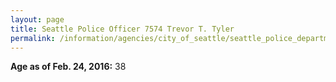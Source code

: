 ```yaml
---
layout: page
title: Seattle Police Officer 7574 Trevor T. Tyler
permalink: /information/agencies/city_of_seattle/seattle_police_department/copbook/7574/
---
```


**Age as of Feb. 24, 2016:** 38
